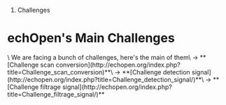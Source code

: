 1.  Challenges

<div class="jumbotron">
<h1>
<span class="mw-headline" id="Cabals">echOpen's Main Challenges </span>

</h1>
\
We are facing a bunch of challenges, here's the main of them\
-&gt; **[Challenge scan
conversion](http://echopen.org/index.php?title=Challenge_scan_conversion)**\
-&gt; **[Challenge detection
signal](http://echopen.org/index.php?title=Challenge_detection_signal/)**\
-&gt; **[Challenge filtrage
signal](http://echopen.org/index.php?title=Challenge_filtrage_signal/)**

</div>
